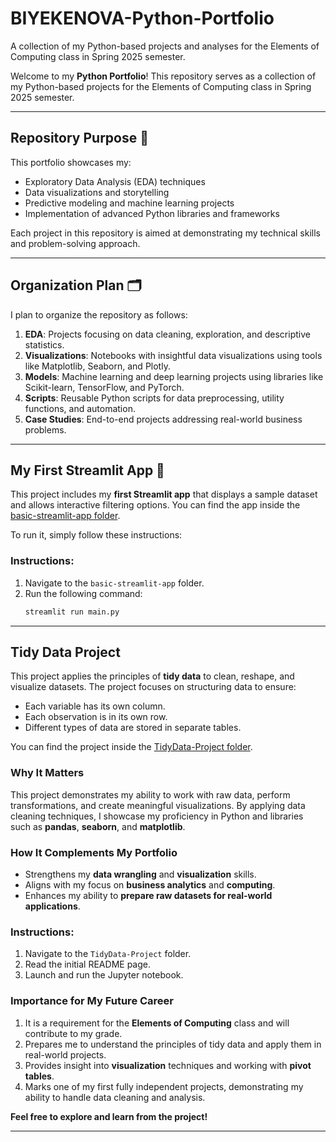# BIYEKENOVA-Python-Portfolio
A collection of my Python-based projects and analyses for the Elements of Computing class in Spring 2025 semester.

Welcome to my **Python Portfolio**! This repository serves as a collection of my Python-based projects for the Elements of Computing class in Spring 2025 semester.

---

## Repository Purpose 📌
This portfolio showcases my:
- Exploratory Data Analysis (EDA) techniques
- Data visualizations and storytelling
- Predictive modeling and machine learning projects
- Implementation of advanced Python libraries and frameworks

Each project in this repository is aimed at demonstrating my technical skills and problem-solving approach.

---

## Organization Plan 🗂️
I plan to organize the repository as follows:
1. **EDA**: Projects focusing on data cleaning, exploration, and descriptive statistics.
2. **Visualizations**: Notebooks with insightful data visualizations using tools like Matplotlib, Seaborn, and Plotly.
3. **Models**: Machine learning and deep learning projects using libraries like Scikit-learn, TensorFlow, and PyTorch.
4. **Scripts**: Reusable Python scripts for data preprocessing, utility functions, and automation.
5. **Case Studies**: End-to-end projects addressing real-world business problems.

---

## My First Streamlit App 🌟
This project includes my **first Streamlit app** that displays a sample dataset and allows interactive filtering options. You can find the app inside the [basic-streamlit-app folder](basic-streamlit-app). 

To run it, simply follow these instructions:

### Instructions:
1. Navigate to the `basic-streamlit-app` folder.
2. Run the following command:
   ```bash
   streamlit run main.py

---

## Tidy Data Project 

This project applies the principles of **tidy data** to clean, reshape, and visualize datasets. The project focuses on structuring data to ensure:
- Each variable has its own column.
- Each observation is in its own row.
- Different types of data are stored in separate tables.

You can find the project inside the [TidyData-Project folder](https://github.com/adiyabiyekenova/BIYEKENOVA-Python-Portfolio/tree/main/TidyData-Project).

### Why It Matters  
This project demonstrates my ability to work with raw data, perform transformations, and create meaningful visualizations. By applying data cleaning techniques, I showcase my proficiency in Python and libraries such as **pandas**, **seaborn**, and **matplotlib**.

### How It Complements My Portfolio  
- Strengthens my **data wrangling** and **visualization** skills.  
- Aligns with my focus on **business analytics** and **computing**.  
- Enhances my ability to **prepare raw datasets for real-world applications**.

### Instructions:
1. Navigate to the `TidyData-Project` folder.
2. Read the initial README page.
3. Launch and run the Jupyter notebook.

### Importance for My Future Career  
1. It is a requirement for the **Elements of Computing** class and will contribute to my grade.
2. Prepares me to understand the principles of tidy data and apply them in real-world projects.
3. Provides insight into **visualization** techniques and working with **pivot tables**.
4. Marks one of my first fully independent projects, demonstrating my ability to handle data cleaning and analysis.

**Feel free to explore and learn from the project!**

---
